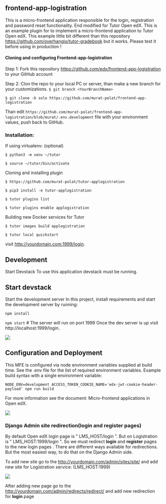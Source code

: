 ## frontend-app-logistration
This is a micro-frontend application responsible for the login, registration and password reset functionality. End modified for Tutor Open edX.
This is an example plugin for to implement a micro-frontend application to Tutor Open edX. This example little bit different than this repository https://github.com/overhangio/tutor-gradebook but it works. Please test it before using in production !

#### Cloning and configuring Frontend-app-logistration

Step 1: Fork this repository https://github.com/edx/frontend-app-logistration to your GitHub account

Step 2: Clon the repo to your local PC or server, than make a new branch for your customizations.
`$ git branch <YourBranchName>`


`$ git clone -b solo https://github.com/murat-polat/frontend-app-logistration `

Than edit
`https://github.com/murat-polat/frontend-app-logistration/blob/murat/.env.development` file with your environment values, push back to GitHub.


### Installation:

If using virtualenv: (optional)

`$ python3 -m venv ~/tutor`

`$ source ~/tutor/bin/activate`

 Cloning and installing plugin

`$ https://github.com/murat-polat/tutor-applogistration `

`$ pip3 install -e tutor-applogistration`

`$ tutor plugins list`

`$ tutor plugins enable applogistration`

Building new Docker services for Tutor

`$ tutor images build applogistration`

`$ tutor local quickstart `

visit http://yourdomain.com:1999/login.

## Development
Start Devstack
To use this application devstack must be running.

## Start devstack
Start the development server
In this project, install requirements and start the development server by running:

`npm install`

`npm start` # The server will run on port 1999
Once the dev server is up visit http://localhost:1999/login.


![](src/login.png)


## Configuration and Deployment
This MFE is configured via node environment variables supplied at build time. See the .env file for the list of required environment variables. Example build syntax with a single environment variable:

`NODE_ENV=development ACCESS_TOKEN_COOKIE_NAME='edx-jwt-cookie-header-payload' npm run build`

For more information see the document: Micro-frontend applications in Open edX.

![](src/register.png)

### Django Admin site redirection(login and register pages)
By default Open edX login page is " LMS_HOST/login ". But on Logistration  is " LMS_HOST:1999/login ". So we must redirect **login** and **register** pages to the new login pages . There are different ways available for redirections. But the most easiest way, to do that on the Django Admin side.

To add new site go to the http://yourdomain.com/admin/sites/site/ and add new site for Logistration service: (LMS_HOST:1999)

![](src/add_new_site.png)

After adding new page go to the http://yourdomain.com/admin/redirects/redirect/ and add new redirection for **login** page
